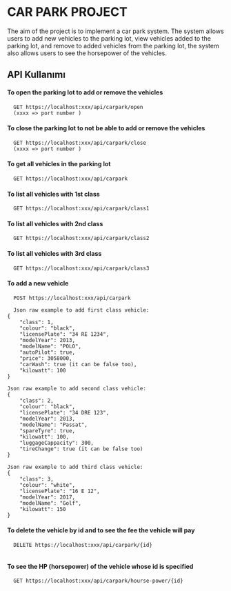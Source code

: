 
# CAR PARK PROJECT
The aim of the project is to implement a car park system. The system allows users to add new vehicles to the parking lot, view vehicles added to the parking lot, and remove to added vehicles from the parking lot, the system also allows users to see the horsepower of the vehicles.

## API Kullanımı

#### To open the parking lot to add or remove the vehicles
```http
  GET https://localhost:xxx/api/carpark/open
  (xxxx => port number )
```
#### To close the parking lot to not be able to add or remove the vehicles
```http
  GET https://localhost:xxx/api/carpark/close
  (xxxx => port number )
```



#### To get all vehicles in the parking lot

```http
  GET https://localhost:xxx/api/carpark
```


#### To list all vehicles with 1st class

```http
  GET https://localhost:xxx/api/carpark/class1
```
#### To list all vehicles with 2nd class

```http
  GET https://localhost:xxx/api/carpark/class2
```

#### To list all vehicles with 3rd class

```http
  GET https://localhost:xxx/api/carpark/class3
```
#### To add a new vehicle

```http
  POST https://localhost:xxx/api/carpark

  Json raw example to add first class vehicle:
{     
    "class": 1,
    "colour": "black",
    "licensePlate": "34 RE 1234",
    "modelYear": 2013,
    "modelName": "POLO",
    "autoPilot": true,
    "price": 3058000,
    "carWash": true (it can be false too),
    "kilowatt": 100
}

Json raw example to add second class vehicle:
{     
    "class": 2,
    "colour": "black",
    "licensePlate": "34 DRE 123",
    "modelYear": 2013,
    "modelName": "Passat",
    "spareTyre": true,
    "kilowatt": 100,
    "luggageCappacity": 300,
    "tireChange": true (it can be false too)
}

Json raw example to add third class vehicle:
{     
    "class": 3,
    "colour": "white",
    "licensePlate": "16 E 12",
    "modelYear": 2017,
    "modelName": "Golf",
    "kilowatt": 150
}

```
#### To delete the vehicle by id and to see the fee the vehicle will pay

```http
  DELETE https://localhost:xxx/api/carpark/{id}


```
#### To see the HP (horsepower) of the vehicle whose id is specified

```http
  GET https://localhost:xxx/api/carpark/hourse-power/{id}
```
